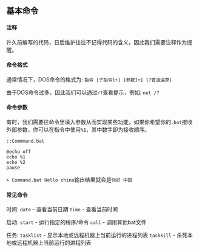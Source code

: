 ## 基本命令

#### 注释
许久前编写的代码，日后维护往往不记得代码的含义，因此我们需要注释作为提醒。



#### 命令格式
通常情况下，DOS命令的格式为: `指令 [子指令1+] [参数1+] [?管道运算]`

由于DOS命令过多，因此我们可以通过`/?`查看提示，例如: `net /?`

#### 命令参数
有时，我们需要往命令里填入参数从而实现某些功能，如果你希望你的`.bat`接收外部参数，你可以在指令中使用`%1`，其中数字即为接收顺序。

```batch
::Commmand.bat

@echo off
echo %1
echo %2
pause
```

`> Command.bat Hello china`输出结果就会是`你好 中国`

#### 常见命令
时间:
`date` - 查看当前日期
`time` - 查看当前时间

启动:
`start` - 运行指定的程序/命令
`call` - 调用其他bat文件

任务:
`tasklist` - 显示本地或远程机器上当前运行的进程列表
`taskkill` - 杀死本地或远程机器上当前运行的进程列表